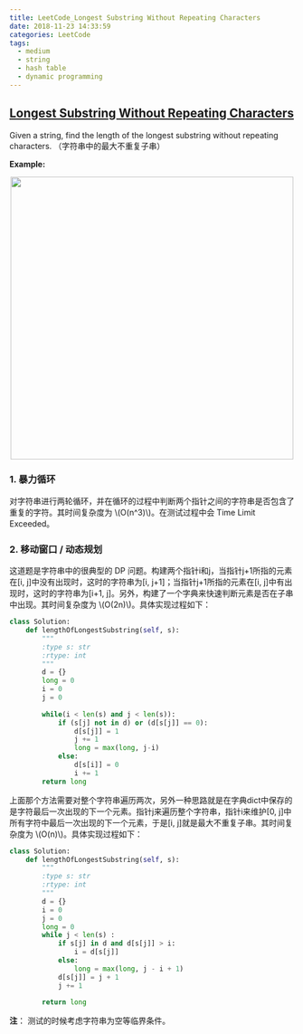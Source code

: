 ```yaml
---
title: LeetCode_Longest Substring Without Repeating Characters
date: 2018-11-23 14:33:59
categories: LeetCode
tags: 
  - medium
  - string
  - hash table
  - dynamic programming
---
```


## [Longest Substring Without Repeating Characters](https://leetcode.com/problems/longest-substring-without-repeating-characters/)

Given a string, find the length of the longest substring without repeating characters.
（字符串中的最大不重复子串）

<!--more-->

**Example:** 

<div align=center>
	<img src="/images/leetcode_3.png" width = "500" align=center/>
</div>


### 1. 暴力循环

对字符串进行两轮循环，并在循环的过程中判断两个指针之间的字符串是否包含了重复的字符。其时间复杂度为 \\(O(n^3)\\)。在测试过程中会 Time Limit Exceeded。

### 2. 移动窗口 / 动态规划

这道题是字符串中的很典型的 DP 问题。构建两个指针i和j，当指针j+1所指的元素在[i, j]中没有出现时，这时的字符串为[i, j+1]；当指针j+1所指的元素在[i, j]中有出现时，这时的字符串为[i+1, j]。另外，构建了一个字典来快速判断元素是否在子串中出现。其时间复杂度为 \\(O(2n)\\)。具体实现过程如下：

```python
class Solution:
    def lengthOfLongestSubstring(self, s):
        """
        :type s: str
        :rtype: int
        """
        d = {}
        long = 0
        i = 0
        j = 0
        
        while(i < len(s) and j < len(s)):
            if (s[j] not in d) or (d[s[j]] == 0):
                d[s[j]] = 1
                j += 1
                long = max(long, j-i)
            else:
                d[s[i]] = 0
                i += 1 
        return long
```

上面那个方法需要对整个字符串遍历两次，另外一种思路就是在字典dict中保存的是字符最后一次出现的下一个元素。指针j来遍历整个字符串，指针i来维护[0, j]中所有字符中最后一次出现的下一个元素，于是[i, j]就是最大不重复子串。其时间复杂度为 \\(O(n)\\)。具体实现过程如下：

```python
class Solution:
    def lengthOfLongestSubstring(self, s):
        """
        :type s: str
        :rtype: int
        """
        d = {}
        i = 0
        j = 0
        long = 0
        while j < len(s) :
            if s[j] in d and d[s[j]] > i:
                i = d[s[j]]
            else:
            	long = max(long, j - i + 1)
            d[s[j]] = j + 1
            j += 1
            
        return long
```

**注**： 测试的时候考虑字符串为空等临界条件。






